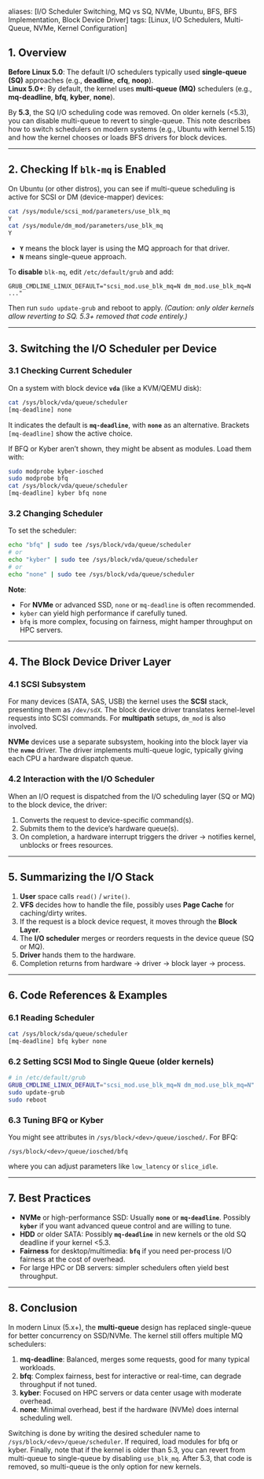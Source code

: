 aliases: [I/O Scheduler Switching, MQ vs SQ, NVMe, Ubuntu, BFS, BFS Implementation, Block Device Driver]
tags: [Linux, I/O Schedulers, Multi-Queue, NVMe, Kernel Configuration]

## 1. Overview
**Before Linux 5.0**: The default I/O schedulers typically used **single-queue (SQ)** approaches (e.g., **deadline**, **cfq**, **noop**).  
**Linux 5.0+**: By default, the kernel uses **multi-queue (MQ)** schedulers (e.g., **mq-deadline**, **bfq**, **kyber**, **none**).

By **5.3**, the SQ I/O scheduling code was removed. On older kernels (<5.3), you can disable multi-queue to revert to single-queue. This note describes how to switch schedulers on modern systems (e.g., Ubuntu with kernel 5.15) and how the kernel chooses or loads BFS drivers for block devices.

---

## 2. Checking If `blk-mq` is Enabled

On Ubuntu (or other distros), you can see if multi-queue scheduling is active for SCSI or DM (device-mapper) devices:

```bash
cat /sys/module/scsi_mod/parameters/use_blk_mq
Y
cat /sys/module/dm_mod/parameters/use_blk_mq
Y
```

- **`Y`** means the block layer is using the MQ approach for that driver.
- **`N`** means single-queue approach.

To **disable** `blk-mq`, edit `/etc/default/grub` and add:
```plaintext
GRUB_CMDLINE_LINUX_DEFAULT="scsi_mod.use_blk_mq=N dm_mod.use_blk_mq=N ..."
```
Then run `sudo update-grub` and reboot to apply. *(Caution: only older kernels allow reverting to SQ. 5.3+ removed that code entirely.)*

---

## 3. Switching the I/O Scheduler per Device

### 3.1 Checking Current Scheduler

On a system with block device **`vda`** (like a KVM/QEMU disk):
```bash
cat /sys/block/vda/queue/scheduler
[mq-deadline] none
```
It indicates the default is **`mq-deadline`**, with **`none`** as an alternative. Brackets `[mq-deadline]` show the active choice.

If BFQ or Kyber aren’t shown, they might be absent as modules. Load them with:

```bash
sudo modprobe kyber-iosched
sudo modprobe bfq
cat /sys/block/vda/queue/scheduler
[mq-deadline] kyber bfq none
```

### 3.2 Changing Scheduler

To set the scheduler:

```bash
echo "bfq" | sudo tee /sys/block/vda/queue/scheduler
# or
echo "kyber" | sudo tee /sys/block/vda/queue/scheduler
# or
echo "none" | sudo tee /sys/block/vda/queue/scheduler
```

**Note**:
- For **NVMe** or advanced SSD, `none` or `mq-deadline` is often recommended. 
- `kyber` can yield high performance if carefully tuned. 
- `bfq` is more complex, focusing on fairness, might hamper throughput on HPC servers.

---

## 4. The Block Device Driver Layer

### 4.1 SCSI Subsystem

For many devices (SATA, SAS, USB) the kernel uses the **SCSI** stack, presenting them as `/dev/sdX`. The block device driver translates kernel-level requests into SCSI commands. For **multipath** setups, `dm_mod` is also involved.

**NVMe** devices use a separate subsystem, hooking into the block layer via the **`nvme`** driver. The driver implements multi-queue logic, typically giving each CPU a hardware dispatch queue.

### 4.2 Interaction with the I/O Scheduler

When an I/O request is dispatched from the I/O scheduling layer (SQ or MQ) to the block device, the driver:

1. Converts the request to device-specific command(s).
2. Submits them to the device’s hardware queue(s).
3. On completion, a hardware interrupt triggers the driver → notifies kernel, unblocks or frees resources.

---

## 5. Summarizing the I/O Stack

1. **User** space calls `read()` / `write()`.
2. **VFS** decides how to handle the file, possibly uses **Page Cache** for caching/dirty writes.
3. If the request is a block device request, it moves through the **Block Layer**.
4. The **I/O scheduler** merges or reorders requests in the device queue (SQ or MQ).
5. **Driver** hands them to the hardware.  
6. Completion returns from hardware → driver → block layer → process.

---

## 6. Code References & Examples

### 6.1 Reading Scheduler

```bash
cat /sys/block/sda/queue/scheduler
[mq-deadline] bfq kyber none
```

### 6.2 Setting SCSI Mod to Single Queue (older kernels)

```bash
# in /etc/default/grub
GRUB_CMDLINE_LINUX_DEFAULT="scsi_mod.use_blk_mq=N dm_mod.use_blk_mq=N"
sudo update-grub
sudo reboot
```

### 6.3 Tuning BFQ or Kyber

You might see attributes in `/sys/block/<dev>/queue/iosched/`. For BFQ:

```plaintext
/sys/block/<dev>/queue/iosched/bfq
```

where you can adjust parameters like `low_latency` or `slice_idle`.

---

## 7. Best Practices

- **NVMe** or high-performance SSD: Usually **`none`** or **`mq-deadline`**. Possibly **`kyber`** if you want advanced queue control and are willing to tune.  
- **HDD** or older SATA: Possibly **`mq-deadline`** in new kernels or the old SQ deadline if your kernel <5.3.  
- **Fairness** for desktop/multimedia: **`bfq`** if you need per-process I/O fairness at the cost of overhead.  
- For large HPC or DB servers: simpler schedulers often yield best throughput.  

---

## 8. Conclusion

In modern Linux (5.x+), the **multi-queue** design has replaced single-queue for better concurrency on SSD/NVMe. The kernel still offers multiple MQ schedulers:

1. **mq-deadline**: Balanced, merges some requests, good for many typical workloads.  
2. **bfq**: Complex fairness, best for interactive or real-time, can degrade throughput if not tuned.  
3. **kyber**: Focused on HPC servers or data center usage with moderate overhead.  
4. **none**: Minimal overhead, best if the hardware (NVMe) does internal scheduling well.

Switching is done by writing the desired scheduler name to `/sys/block/<dev>/queue/scheduler`. If required, load modules for bfq or kyber. Finally, note that if the kernel is older than 5.3, you can revert from multi-queue to single-queue by disabling `use_blk_mq`. After 5.3, that code is removed, so multi-queue is the only option for new kernels.

```